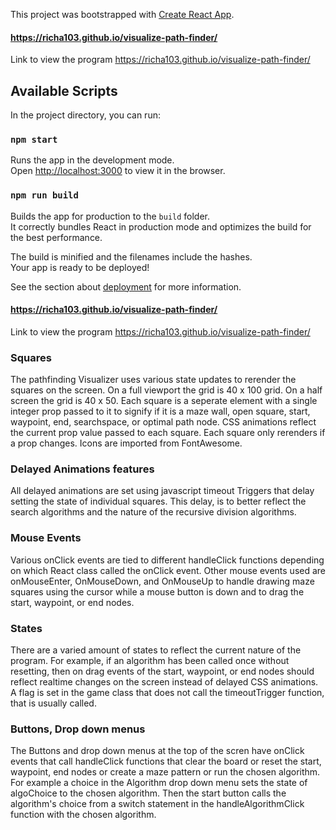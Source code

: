 This project was bootstrapped with [Create React App](https://github.com/facebook/create-react-app).

#### https://richa103.github.io/visualize-path-finder/
  Link to view the program https://richa103.github.io/visualize-path-finder/


## Available Scripts

In the project directory, you can run:

### `npm start`

Runs the app in the development mode.<br />
Open [http://localhost:3000](http://localhost:3000) to view it in the browser.

### `npm run build`

Builds the app for production to the `build` folder.<br />
It correctly bundles React in production mode and optimizes the build for the best performance.

The build is minified and the filenames include the hashes.<br />
Your app is ready to be deployed!

See the section about [deployment](https://facebook.github.io/create-react-app/docs/deployment) for more information.

#### https://richa103.github.io/visualize-path-finder/
  Link to view the program https://richa103.github.io/visualize-path-finder/
  
  ### Squares
 The pathfinding Visualizer uses various state updates to rerender the squares on the screen. On a full viewport the grid
 is 40 x 100 grid. On a half screen the grid is 40 x 50. Each square is a seperate element with a single integer prop passed to it to
 signify if it is a maze wall, open square, start, waypoint, end, searchspace, or optimal path node. CSS animations reflect the current 
 prop value passed to each square. Each square only rerenders if a prop changes. Icons are imported from FontAwesome.
 
 ### Delayed Animations features
 All delayed animations are set using javascript timeout Triggers that delay setting the state of individual squares. This delay, is to
 better reflect the search algorithms and the nature of the recursive division algorithms.
 
 ### Mouse Events
 Various onClick events are tied to different handleClick functions depending on which React class called the onClick event. 
 Other mouse events used are onMouseEnter, OnMouseDown, and OnMouseUp to handle drawing maze squares using the cursor while a 
 mouse button is down and to drag the start, waypoint, or end nodes.
 
 ### States
 There are a varied amount of states to reflect the current nature of the program. For example, if an algorithm has been called once
 without resetting, then on drag events of the start, waypoint, or end nodes should reflect realtime changes on the screen
 instead of delayed CSS animations. A flag is set in the game class that does not call the timeoutTrigger function, that is usually called.
 
 ### Buttons, Drop down menus
 The Buttons and drop down menus at the top of the scren have onClick events that call handleClick functions that clear the board or
 reset the start, waypoint, end nodes or create a maze pattern or run the chosen algorithm.
 For example a choice in the Algorithm drop down menu sets the state of algoChoice to the chosen algorithm. Then the start button
 calls the algorithm's choice from a switch statement in the handleAlgorithmClick function with the chosen algorithm.
 
 

